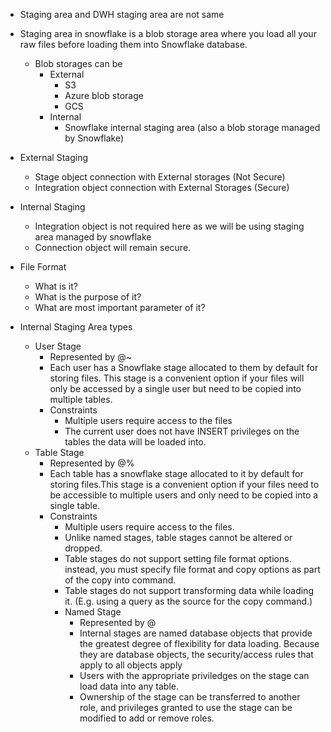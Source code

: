 - Staging area and DWH staging area are not same
- Staging area in snowflake is a blob storage area where you load all your raw files before loading them into Snowflake database.
    - Blob storages can be
        - External
            - S3
            - Azure blob storage
            - GCS
        - Internal
            - Snowflake internal staging area (also a blob storage managed by Snowflake)

- External Staging
    - Stage object connection with External storages (Not Secure)
    - Integration object connection with External Storages (Secure)

- Internal Staging
    - Integration object is not required here as we  will be using staging area managed by snowflake
    - Connection object will remain secure.

- File Format
    - What is it?
    - What is the purpose of it?
    - What are most important parameter of it? 

- Internal Staging Area types
    - User Stage
        - Represented by @~
        - Each user has a Snowflake stage allocated to them by default for storing files. This stage is a convenient option if your files will only be accessed by a single user but need to be copied into multiple tables.
        - Constraints
            - Multiple users require access to the files
            - The current user does not have INSERT privileges on the tables the data will be loaded into.
    - Table Stage
        - Represented by @%
        - Each table has a snowflake stage allocated to it by default for storing files.This stage is a convenient option if your files need to be accessible to multiple users and only need to be copied into a single table.
        - Constraints
            - Multiple users require access to the files.
            - Unlike named stages, table stages cannot be altered or dropped.
            - Table stages do not support setting file format options. instead, you must specify file format and copy options as part of the copy into <table> command.
            - Table stages do not support transforming data while loading it. (E.g. using a query as the source for the copy command.)
    - Named Stage
        - Represented by @
        - Internal stages are named database objects that provide the greatest degree of flexibility for data loading. Because they are database objects, the security/access rules that apply to all objects apply
        - Users with the appropriate priviledges on the stage can load data into any table.
        - Ownership of the stage can be transferred to another role, and privileges granted to use the stage can be modified to add or remove roles.


